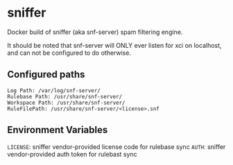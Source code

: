 # sniffer
Docker build of sniffer (aka snf-server) spam filtering engine.

It should be noted that snf-server will ONLY ever listen for xci on localhost, and can not be configured to do otherwise.

## Configured paths
```
Log Path: /var/log/snf-server/
Rulebase Path: /usr/share/snf-server/
Workspace Path: /usr/share/snf-server/
RuleFilePath: /usr/share/snf-server/<license>.snf
```

## Environment Variables
`LICENSE`: sniffer vendor-provided license code for rulebase sync
`AUTH`: sniffer vendor-provided auth token for rulebast sync